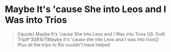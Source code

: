 # Maybe It's 'cause She into Leos and I Was into Trios

> [!quote] Maybe It's 'cause She into Leos and I Was into Trios
[[8. Guilt Trip#^3081b7|Maybe it's 'cause she into Leos and I was into trios]]  
Plus all the trips to Rio couldn't have helped
